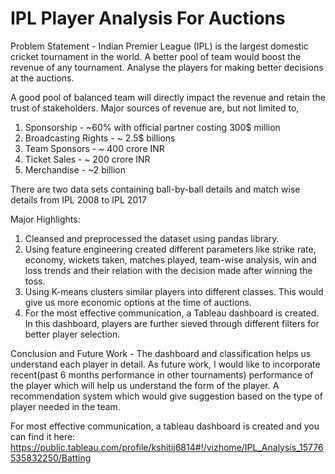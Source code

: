 # IPL Player Analysis For Auctions

Problem Statement - Indian Premier League (IPL) is the largest domestic cricket tournament in the world. A better pool of team would boost the revenue of any tournament. Analyse the players for making better decisions at the auctions.

A good pool of balanced team will directly impact the revenue and retain the trust of stakeholders.
Major sources of revenue are, but not limited to,
1. Sponsorship - ~60% with official partner costing 300$ million
2. Broadcasting Rights - ~ 2.5$ billions
3. Team Sponsors - ~ 400 crore INR
4. Ticket Sales - ~ 200 crore INR
5. Merchandise - ~2 billion

There are two data sets containing ball-by-ball details and match wise details from IPL 2008 to IPL 2017

Major Highlights:
1. Cleansed and preprocessed the dataset using pandas library.
2. Using feature engineering created different parameters like strike rate, economy, wickets taken, matches played, team-wise analysis, win and loss trends and their relation with the decision made after winning the toss.
3. Using K-means clusters similar players into different classes. This would give us more economic options at the time of auctions.
4. For the most effective communication, a Tableau dashboard is created. In this dashboard, players are further sieved through different filters for better player selection.

Conclusion and Future Work - The dashboard and classification helps us understand each player in detail. As future work, I would like to incorporate recent(past 6 months performance in other tournaments) performance of the player which will help us understand the form of the player. A recommendation system which would give suggestion based on the type of player needed in the team.

For most effective communication, a tableau dashboard is created and you can find it here:
https://public.tableau.com/profile/kshitij6814#!/vizhome/IPL_Analysis_15776535832250/Batting
